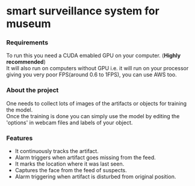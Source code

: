 # smart surveillance system for museum

<h3>Requirements</h3>
To run this you need a CUDA emabled GPU on your computer. (<b>Highly recommended</b>)<br>
It will also run on computers without GPU i.e. it will run on your processor giving you very poor FPS(around 0.6 to 1FPS), you can use AWS too.

<h3>About the project</h3>
One needs to collect lots of images of the artifacts or objects for training the model.
<br>
Once the training is done you can simply use the model by editing the 'options' in webcam files and labels of your object.
<br>

<h3>Features</h3>
<ul>
  <li>It continuously tracks the artifact.</li>
  <li>Alarm triggers when artifact goes missing from the feed.</li>
  <li>It marks the location where it was last seen.</li>
  <li>Captures the face from the feed of suspects.</li>
  <li>Alarm triggering when artifact is disturbed from original position.</li>
</ul>
